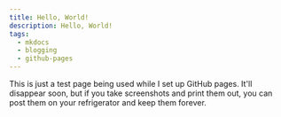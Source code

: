 ```yaml
---
title: Hello, World!
description: Hello, World!
tags:
  - mkdocs
  - blogging
  - github-pages
---
```


This is just a test page being used while I set up GitHub pages.   It'll disappear soon, but if you take screenshots and print them out, you can post them on your refrigerator and keep them forever.